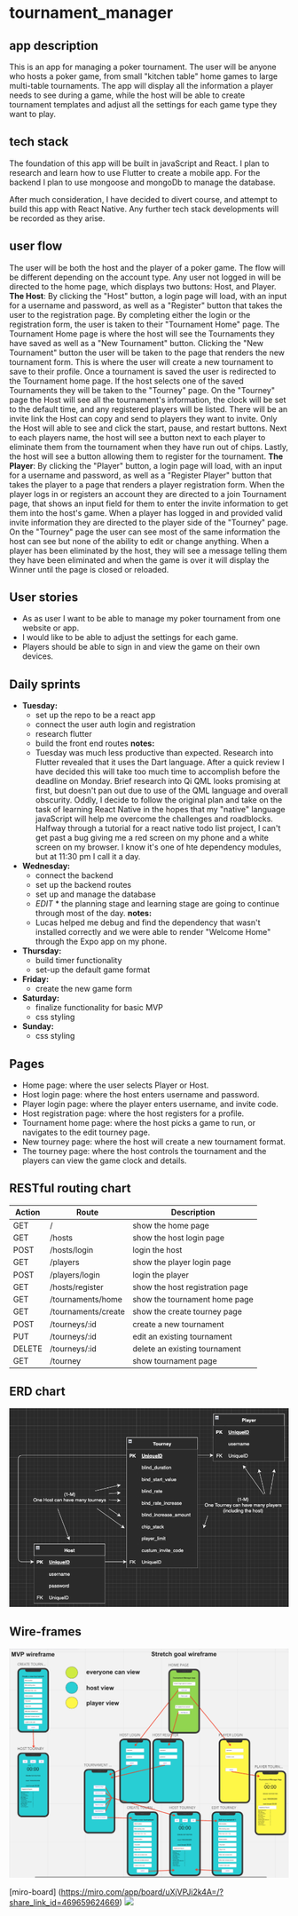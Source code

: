 # tournament_manager
## app description
This is an app for managing a poker tournament. The user will be anyone who hosts a poker game, from small "kitchen table" home games to large multi-table tournaments. The app will display all the information a player needs to see during a game, while the host will be able to create tournament templates and adjust all the settings for each game type they want to play.

## tech stack

The foundation of this app will be built in javaScript and React. I plan to research and learn how to use Flutter to create a mobile app. For the backend I plan to use mongoose and mongoDb to manage the database.

After much consideration, I have decided to divert course, and attempt to build this app with React Native. Any further tech stack developments will be recorded as they arise.

## user flow
The user will be both the host and the player of a poker game. The flow will be different depending on the account type. Any user not logged in will be directed to the home page, which displays two buttons: Host, and Player.
__The Host__: By clicking the "Host" button, a login page will load, with an input for a username and password, as well as a "Register" button that takes the user to the registration page. By completing either the login or the registration form, the user is taken to their "Tournament Home" page.
The Tournament Home page is where the host will see the Tournaments they have saved as well as a "New Tournament" button. Clicking the "New Tournament" button the user will be taken to the page that renders the new tournament form. This is where the user will create a new tournament to save to their profile. Once a tournament is saved the user is redirected to the Tournament home page. If the host selects one of the saved Tournaments they will be taken to the "Tourney" page.
On the "Tourney" page the Host will see all the tournament's information, the clock will be set to the default time, and any registered players will be listed. There will be an invite link the Host can copy and send to players they want to invite. Only the Host will able to see and click the start, pause, and restart buttons. Next to each players name, the host will see a button next to each player to eliminate them from the tournament when they have run out of chips. Lastly, the host will see a button allowing them to register for the tournament.
__The Player__: By clicking the "Player" button, a login page will load, with an input for a username and password, as well as a "Register Player" button that takes the player to a page that renders a player registration form. When the player logs in or registers an account they are directed to a join Tournament page, that shows an input field for them to enter the invite information to get them into the host's game.
When a player has logged in and provided valid invite information they are directed to the player side of the "Tourney" page. On the "Tourney" page the user can see most of the same information the host can see but none of the ability to edit or change anything. When a player has been eliminated by the host, they will see a message telling them they have been eliminated and when the game is over it will display the Winner until the page is closed or reloaded.

## User stories

* As as user I want to be able to manage my poker tournament from one website or app.
* I would like to be able to adjust the settings for each game.
* Players should be able to sign in and view the game on their own devices.

## Daily sprints

* __Tuesday:__
    * set up the repo to be a react app
    * connect the user auth login and registration
    * research flutter
    * build the front end routes
    __notes:__
     * Tuesday was much less productive than expected. Research into Flutter revealed that it uses the Dart language. After a quick review I have decided this will take too much time to accomplish before the deadline on Monday. Brief research into Qi QML looks promising at first, but doesn't pan out due to use of the QML language and overall obscurity. Oddly, I decide to follow the original plan and take on the task of learning React Native in the hopes that my "native" language javaScript will help me overcome the challenges and roadblocks. Halfway through a tutorial for a react native todo list project, I can't get past a bug giving me a red screen on my phone and a white screen on my browser. I know it's one of hte dependency modules, but at 11:30 pm I call it a day.
* __Wednesday:__
    * connect the backend
    * set up the backend routes
    * set up and manage the database
     * _EDIT_ * the planning stage and learning stage are going to continue through most of the day. 
    __notes:__
     * Lucas helped me debug and find the dependency that wasn't installed correctly and we were able to render "Welcome Home" through the Expo app on my phone.
* __Thursday:__
    * build timer functionality
    * set-up the default game format
* __Friday:__
    * create the new game form
* __Saturday:__
    * finalize functionality for basic MVP
    * css styling
* __Sunday:__
    * css styling

## Pages

* Home page: where the user selects Player or Host.
* Host login page: where the host enters username and password.
* Player login page: where the player enters username, and invite code.
* Host registration page: where the host registers for a profile.
* Tournament home page: where the host picks a game to run, or navigates to the edit tourney page.
* New tourney page: where the host will create a new tournament format.
* The tourney page: where the host controls the tournament and the players can view the game clock and details.

## RESTful routing chart

| **Action** | **Route** | **Description** |
|--------|-------|-------------|
| GET    | / | show the home page |
| GET    | /hosts | show the host login page |
| POST   | /hosts/login | login the host |
| GET    | /players | show the player login page |
| POST   | /players/login | login the player |
| GET    | /hosts/register | show the host registration page |
| GET    | /tournaments/home  | show the tournament home page |
| GET    | /tournaments/create  | show the create tourney page |
| POST   | /tourneys/:id | create a new tournament |
| PUT    | /tourneys/:id    | edit an existing tournament |
| DELETE | /tourneys/:id  | delete an existing tournament |
| GET    | /tourney | show tournament page |

## ERD chart

![](erd.png)

## Wire-frames

![](main-wireframe.png)

[miro-board] (https://miro.com/app/board/uXjVPJi2k4A=/?share_link_id=469659624669)
![](https://file%2B.vscode-resource.vscode-cdn.net/Users/timpalmer/Pictures/Photos%20Library.photoslibrary/originals/F/FB8C3B27-433F-4495-A47C-E30E5E65895C.jpeg?version%3D1666754509018)